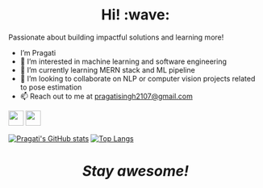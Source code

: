 <h1 align='center'> Hi! :wave:</h1>

Passionate about building impactful solutions and learning more!

- I’m Pragati 
- 👀 I’m interested in machine learning and software engineering
- 🌱 I’m currently learning MERN stack and ML pipeline
- 💞️ I’m looking to collaborate on NLP or computer vision projects related to pose estimation 
- 📫 Reach out to me at pragatisingh2107@gmail.com 
<p align='center'>

<a href="pragatisingh2107@gmail.com"><img height="30" src="https://github.com/WaylonWalker/WaylonWalker/blob/main/icon/by-me-a-coffee.png?raw=true"></a>
<a href="https://www.linkedin.com/in/pragati-singh21/"><img height="30" src="https://github.com/WaylonWalker/WaylonWalker/blob/main/icon/linkedin.png?raw=true"></a>

</p>

 [![Pragati's GitHub stats](https://github-readme-stats.vercel.app/api?username=Prags21&hide=contribs,stars&show_icons=true&theme=radical)](https://github.com/anuraghazra/github-readme-stats)
 [![Top Langs](https://github-readme-stats.vercel.app/api/top-langs/?username=Prags21&layout=compact&theme=radical)](https://github.com/anuraghazra/github-readme-stats)

<!---
Prags21/Prags21 is a ✨ special ✨ repository because its `README.md` (this file) appears on your GitHub profile.
You can click the Preview link to take a look at your changes.
--->
<h1 align='center'><i>Stay awesome!</i></h1>

